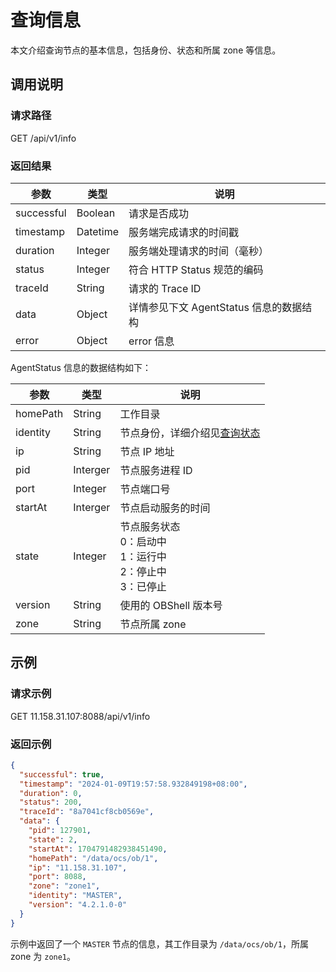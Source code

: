 # 查询信息

本文介绍查询节点的基本信息，包括身份、状态和所属 zone 等信息。

## 调用说明

### 请求路径

GET /api/v1/info

### 返回结果

| 参数 | 类型 | 说明 |
| --- | --- | --- |
| successful | Boolean | 请求是否成功 |
| timestamp | Datetime | 服务端完成请求的时间戳 |
| duration | Integer | 服务端处理请求的时间（毫秒） |
| status | Integer | 符合 HTTP Status 规范的编码 |
| traceId | String | 请求的 Trace ID |
| data | Object | 详情参见下文 AgentStatus 信息的数据结构 |
| error | Object | error 信息 |

AgentStatus 信息的数据结构如下：

| 参数 | 类型 | 说明 |
| --- | --- | --- |
| homePath | String | 工作目录 |
| identity | String | 节点身份，详细介绍见[查询状态](1600.get-status.md) |
| ip | String | 节点 IP 地址 |
| pid | Interger | 节点服务进程 ID |
| port | Integer | 节点端口号 |
| startAt | Interger | 节点启动服务的时间 |
| state | Integer | 节点服务状态<br>0：启动中<br>1：运行中<br>2：停止中<br>3：已停止 |
| version | String | 使用的 OBShell 版本号 |
| zone | String | 节点所属 zone |

## 示例

### 请求示例

GET 11.158.31.107:8088/api/v1/info

### 返回示例

```json
{
  "successful": true,
  "timestamp": "2024-01-09T19:57:58.932849198+08:00",
  "duration": 0,
  "status": 200,
  "traceId": "8a7041cf8cb0569e",
  "data": {
    "pid": 127901,
    "state": 2,
    "startAt": 1704791482938451490,
    "homePath": "/data/ocs/ob/1",
    "ip": "11.158.31.107",
    "port": 8088,
    "zone": "zone1",
    "identity": "MASTER",
    "version": "4.2.1.0-0"
  }
}
```

示例中返回了一个 `MASTER` 节点的信息，其工作目录为 `/data/ocs/ob/1`，所属 zone 为 `zone1`。
